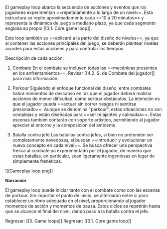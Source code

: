 
El gameplay loop abarca la secuencia de acciones y eventos que los jugadores experimentan ==repetidamente a lo largo de un nivel==. Esta estructura se repite aproximadamente cada ==10 a 20 minutos== y representa la dinámica de juego a mediano plazo, ya que cada segmento engloba su propio [[3.1. Core game loop]].

Este loop también se ==aplicará a la parte del diseño de niveles==, ya que al contener las acciones principales del juego, se deberán plantear niveles acordes para estas acciones y para controlar los tiempos.

Descripción de cada acción:

1. Combate
En el combate se incluyen todas las ==mecánicas presentes en los enfrentamientos==. Revisar [[4.2. S. de Combate del jugador]] para más información.

2. Parkour
Siguiendo el enfoque funcional del diseño, entre combates habrá momentos de descanso en los que el jugador deberá realizar acciones de menor dificultad, como sortear obstáculos. La intención es que el jugador pueda ==actuar sin correr riesgos ni sentirse presionado==. Aunque se denomina "parkour", estas situaciones no son complejas y están diseñadas para ==ser relajantes y calmadas==. Estas escenas también contarán con soporte artístico, permitiendo al jugador apreciar el entorno y la composición del ambiente.

3. Batalla contra jefe
Las batallas contra jefes, si bien no pretenden ser completamente novedosas, sí buscan ==introducir y evolucionar un nuevo concepto en cada nivel==. Se busca ofrecer una perspectiva fresca al combate ya experimentado por el jugador, de manera que estas batallas, en particular, sean ligeramente ingeniosas en lugar de simplemente frenéticas.


![[Gameplay loop.png]]

**Narración**

El gameplay loop puede iniciar tanto con el combate como con las escenas de parkour. Sin importar el punto de inicio, se alternarán entre sí para establecer un ritmo adecuado en el nivel, proporcionando al jugador momentos de acción y momentos de pausa. Estos ciclos se repetirán hasta que se alcance el final del nivel, dando paso a la batalla contra el jefe.


Regresar: [[3. Game loops]]
Regresar: [[3.1. Core game loop]]